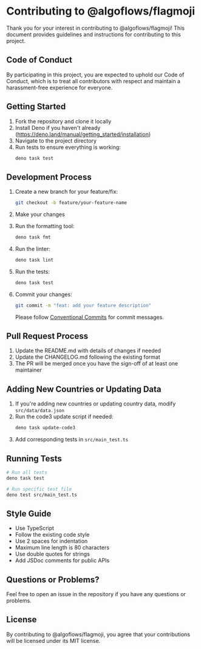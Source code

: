 # Contributing to @algoflows/flagmoji

Thank you for your interest in contributing to @algoflows/flagmoji! This
document provides guidelines and instructions for contributing to this project.

## Code of Conduct

By participating in this project, you are expected to uphold our Code of
Conduct, which is to treat all contributors with respect and maintain a
harassment-free experience for everyone.

## Getting Started

1. Fork the repository and clone it locally
2. Install Deno if you haven't already
   (https://deno.land/manual/getting_started/installation)
3. Navigate to the project directory
4. Run tests to ensure everything is working:
   ```bash
   deno task test
   ```

## Development Process

1. Create a new branch for your feature/fix:
   ```bash
   git checkout -b feature/your-feature-name
   ```

2. Make your changes

3. Run the formatting tool:
   ```bash
   deno task fmt
   ```

4. Run the linter:
   ```bash
   deno task lint
   ```

5. Run the tests:
   ```bash
   deno task test
   ```

6. Commit your changes:
   ```bash
   git commit -m "feat: add your feature description"
   ```

   Please follow [Conventional Commits](https://www.conventionalcommits.org/)
   for commit messages.

## Pull Request Process

1. Update the README.md with details of changes if needed
2. Update the CHANGELOG.md following the existing format
3. The PR will be merged once you have the sign-off of at least one maintainer

## Adding New Countries or Updating Data

1. If you're adding new countries or updating country data, modify
   `src/data/data.json`
2. Run the code3 update script if needed:
   ```bash
   deno task update-code3
   ```
3. Add corresponding tests in `src/main_test.ts`

## Running Tests

```bash
# Run all tests
deno task test

# Run specific test file
deno test src/main_test.ts
```

## Style Guide

- Use TypeScript
- Follow the existing code style
- Use 2 spaces for indentation
- Maximum line length is 80 characters
- Use double quotes for strings
- Add JSDoc comments for public APIs

## Questions or Problems?

Feel free to open an issue in the repository if you have any questions or
problems.

## License

By contributing to @algoflows/flagmoji, you agree that your contributions will
be licensed under its MIT license.
